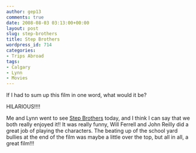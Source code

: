 ```yaml
---
author: gep13
comments: true
date: 2008-08-03 03:13:00+00:00
layout: post
slug: step-brothers
title: Step Brothers
wordpress_id: 714
categories:
- Trips Abroad
tags:
- Calgary
- Lynn
- Movies
---
```


If I had to sum up this film in one word, what would it be?

 

HILARIOUS!!!!

 

Me and Lynn went to see [Step Brothers](http://www.imdb.com/title/tt0838283/) today, and I think I can say that we both really enjoyed it!! It was really funny, Will Ferrell and John Reilly did a great job of playing the characters. The beating up of the school yard bullies at the end of the film was maybe a little over the top, but all in all, a great film!!!
